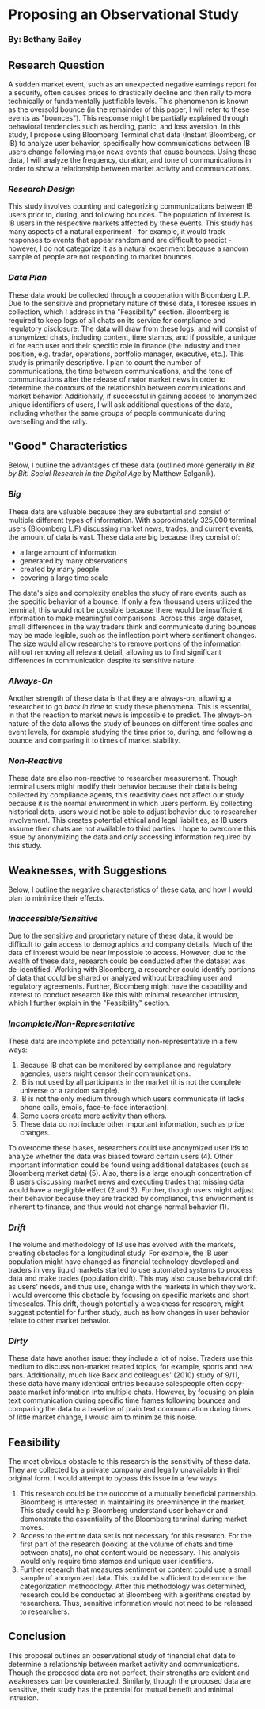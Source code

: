 # Proposing an Observational Study
### By: Bethany Bailey

## Research Question
A sudden market event, such as an unexpected negative earnings report for a security, often causes prices to drastically decline and then rally to more technically or fundamentally justifiable levels. This phenomenon is known as the oversold bounce (in the remainder of this paper, I will refer to these events as "bounces"). This response might be partially explained through behavioral tendencies such as herding, panic, and loss aversion. In this study, I propose using Bloomberg Terminal chat data (Instant Bloomberg, or IB) to analyze user behavior, specifically how communications between IB users change following major news events that cause bounces. Using these data, I will analyze the frequency, duration, and tone of communications in order to show a relationship between market activity and communications. 

### *Research Design*
This study involves counting and categorizing communications between IB users prior to, during, and following bounces. The population of interest is IB users in the respective markets affected by these events. This study has many aspects of a natural experiment - for example, it would track responses to events that appear random and are difficult to predict - however, I do not categorize it as a natural experiment because a random sample of people are not responding to market bounces.

### *Data Plan*
These data would be collected through a cooperation with Bloomberg L.P. Due to the sensitive and proprietary nature of these data, I foresee issues in collection, which I address in the "Feasibility" section. 
Bloomberg is required to keep logs of all chats on its service for compliance and regulatory disclosure. The data will draw from these logs, and will consist of anonymized chats, including content, time stamps, and if possible, a unique id for each user and their specific role in finance (the industry and their position, e.g. trader, operations, portfolio manager, executive, etc.). This study is primarily descriptive. I plan to count the number of communications, the time between communications, and the tone of communications after the release of major market news in order to determine the contours of the relationship between communications and market behavior. Additionally, if successful in gaining access to anonymized unique identifiers of users, I will ask additional questions of the data, including whether the same groups of people communicate during overselling and the rally.

## "Good" Characteristics
Below, I outline the advantages of these data (outlined more generally in *Bit by Bit: Social Research in the Digital Age* by Matthew Salganik).

### *Big*
These data are valuable because they are substantial and consist of multiple different types of information. With approximately 325,000 terminal users (Bloomberg L.P) discussing market news, trades, and current events, the amount of data is vast. These data are big because they consist of:
  
  * a large amount of information 
  * generated by many observations
  * created by many people 
  * covering a large time scale
  
The data's size and complexity enables the study of rare events, such as the specific behavior of a bounce. If only a few thousand users utilized the terminal, this would not be possible because there would be insufficient information to make meaningful comparisons. Across this large dataset, small differences in the way traders think and communicate during bounces may be made legible, such as the inflection point where sentiment changes. The size would allow researchers to remove portions of the information without removing all relevant detail, allowing us to find significant differences in communication despite its sensitive nature. 

### *Always-On*
Another strength of these data is that they are always-on, allowing a researcher to go *back in time* to study these phenomena. This is essential, in that the reaction to market news is impossible to predict. The always-on nature of the data allows the study of bounces on different time scales and event levels, for example studying the time prior to, during, and following a bounce and comparing it to times of market stability. 

### *Non-Reactive*
These data are also non-reactive to researcher measurement. Though terminal users might modify their behavior because their data is being collected by compliance agents, this reactivity does not affect our study because it is the normal environment in which users perform. By collecting historical data, users would not be able to adjust behavior due to researcher involvement. This creates potential ethical and legal liabilities, as IB users assume their chats are not available to third parties. I hope to overcome this issue by anonymizing the data and only accessing information required by this study.

## Weaknesses, with Suggestions
Below, I outline the negative characteristics of these data, and how I would plan to minimize their effects.

### *Inaccessible/Sensitive*
Due to the sensitive and proprietary nature of these data, it would be difficult to gain access to demographics and company details. Much of the data of interest would be near impossible to access. However, due to the wealth of these data, research could be conducted after the dataset was de-identified. Working with Bloomberg, a researcher could identify portions of data that could be shared or analyzed without breaching user and regulatory agreements. Further, Bloomberg might have the capability and interest to conduct research like this with minimal researcher intrusion, which I further explain in the "Feasibility" section. 

### *Incomplete/Non-Representative*
These data are incomplete and potentially non-representative in a few ways:

  1. Because IB chat can be monitored by compliance and regulatory agencies, users might censor their communications. 
  2. IB is not used by all participants in the market (it is not the complete universe or a random sample).
  3. IB is not the only medium through which users communicate (it lacks phone calls, emails, face-to-face interaction).
  4. Some users create more activity than others.
  5. These data do not include other important information, such as price changes.
  
To overcome these biases, researchers could use anonymized user ids to analyze whether the data was biased toward certain users (4). Other important information could be found using additional databases (such as Bloomberg market data) (5). Also, there is a large enough concentration of IB users discussing market news and executing trades that missing data would have a negligible effect (2 and 3). Further, though users might adjust their behavior because they are tracked by compliance, this environment is inherent to finance, and thus would not change normal behavior (1).

### *Drift*
The volume and methodology of IB use has evolved with the markets, creating obstacles for a longitudinal study. For example, the IB user population might have changed as financial technology developed and traders in very liquid markets started to use automated systems to process data and make trades (population drift). This may also cause behavioral drift as users' needs, and thus use, change with the markets in which they work. I would overcome this obstacle by focusing on specific markets and short timescales. This drift, though potentially a weakness for research, might suggest potential for further study, such as how changes in user behavior relate to other market behavior.

### *Dirty*
These data have another issue: they include a lot of noise. Traders use this medium to discuss non-market related topics, for example, sports and new bars. Additionally, much like Back and colleagues' (2010) study of 9/11, these data have many identical entries because salespeople often copy-paste market information into multiple chats. However, by focusing on plain text communication during specific time frames following bounces and comparing the data to a baseline of plain text communication during times of little market change, I would aim to minimize this noise.

## Feasibility
The most obvious obstacle to this research is the sensitivity of these data. They are collected by a private company and legally unavailable in their original form. I would attempt to bypass this issue in a few ways.
 
  1. This research could be the outcome of a mutually beneficial partnership. Bloomberg is interested in maintaining its preeminence in the market. This study could help Bloomberg understand user behavior and demonstrate the essentiality of the Bloomberg terminal during market moves.
  2. Access to the entire data set is not necessary for this research. For the first part of the research (looking at the volume of chats and time between chats), no chat content would be necessary. This analysis would only require time stamps and unique user identifiers.
  3. Further research that measures sentiment or content could use a small sample of anonymized data. This could be sufficient to determine the categorization methodology. After this methodology was determined, research could be conducted at Bloomberg with algorithms created by researchers. Thus, sensitive information would not need to be released to researchers.
  
## Conclusion
This proposal outlines an observational study of financial chat data to determine a relationship between market activity and communications. Though the proposed data are not perfect, their strengths are evident and weaknesses can be counteracted. Similarly, though the proposed data are sensitive, their study has the potential for mutual benefit and minimal intrusion.
